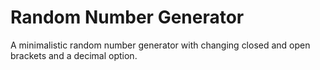 ﻿# Random Number Generator
 A minimalistic random number generator with changing closed and open brackets and a decimal option.
